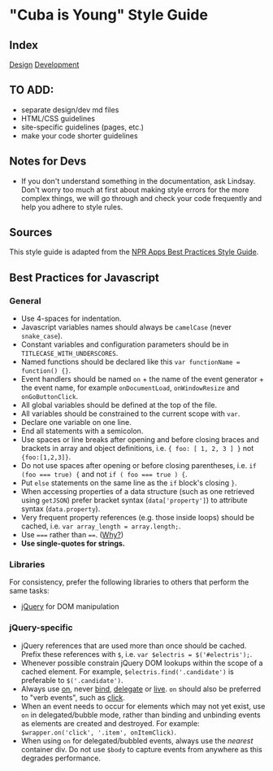 # "Cuba is Young" Style Guide

## Index
[Design](design.md)
[Development](development.md)

## TO ADD: 
* separate design/dev md files
* HTML/CSS guidelines
* site-specific guidelines (pages, etc.)
* make your code shorter guidelines

## Notes for Devs
* If you don't understand something in the documentation, ask Lindsay. Don't worry too much at first about making style errors for the more complex things, we will go through and check your code frequently and help you adhere to style rules.

## Sources
This style guide is adapted from the [NPR Apps Best Practices Style Guide](https://github.com/nprapps/bestpractices/blob/master/javascript.md).

## Best Practices for Javascript

### General

* Use 4-spaces for indentation.
* Javascript variables names should always be ``camelCase`` (never ``snake_case``).
* Constant variables and configuration parameters should be in ``TITLECASE_WITH_UNDERSCORES``.
* Named functions should be declared like this ``var functionName = function() {}``.
* Event handlers should be named `on` + the name of the event generator + the event name, for example `onDocumentLoad`, `onWindowResize` and `onGoButtonClick`.
* All global variables should be defined at the top of the file.
* All variables should be constrained to the current scope with ``var``.
* Declare one variable on one line.
* End all statements with a semicolon.
* Use spaces or line breaks after opening and before closing braces and brackets in array and object definitions, i.e. ``{ foo: [ 1, 2, 3 ] }`` not ``{foo:[1,2,3]}``.
* Do not use spaces after opening or before closing parentheses, i.e. ``if (foo === true) {`` and not ``if ( foo === true ) {``. 
* Put `else` statements on the same line as the `if` block's closing `}`.
* When accessing properties of a data structure (such as one retrieved using ``getJSON``) prefer bracket syntax (``data['property']``) to attribute syntax (``data.property``).
* Very frequent property references (e.g. those inside loops) should be cached, i.e. ``var array_length = array.length;``.
* Use ``===`` rather than ``==``. ([Why?](http://www.impressivewebs.com/why-use-triple-equals-javascipt/))
* **Use single-quotes for strings.**

### Libraries

For consistency, prefer the following libraries to others that perform the same tasks:

* [jQuery](http://jquery.com/) for DOM manipulation

### jQuery-specific

* jQuery references that are used more than once should be cached. Prefix these references with ``$``, i.e. ``var $electris = $('#electris');``.
* Whenever possible constrain jQuery DOM lookups within the scope of a cached element. For example, ``$electris.find('.candidate')`` is preferable to ``$('.candidate')``.
* Always use [on](http://api.jquery.com/on/), never [bind](http://api.jquery.com/bind/), [delegate](http://api.jquery.com/delegate/) or [live](http://api.jquery.com/live/). ``on`` should also be preferred to "verb events", such as [click](http://api.jquery.com/click/).
* When an event needs to occur for elements which may not yet exist, use `on` in delegated/bubble mode, rather than binding and unbinding events as elements are created and destroyed. For example: `$wrapper.on('click', '.item', onItemClick)`.
* When using `on` for delegated/bubbled events, always use the *nearest* container div. Do not use `$body` to capture events from anywhere as this degrades performance.



